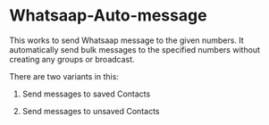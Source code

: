# Whatsaap-Auto-message
This works to send Whatsaap message to the given numbers. It automatically send bulk messages to the specified numbers without creating any groups or broadcast.  

There are two variants in this: 

1) Send messages to saved Contacts   

2) Send messages to unsaved Contacts
